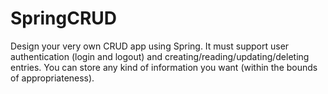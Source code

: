 # SpringCRUD

Design your very own CRUD app using Spring. It must support user authentication (login and logout) and creating/reading/updating/deleting entries. You can store any kind of information you want (within the bounds of appropriateness).
